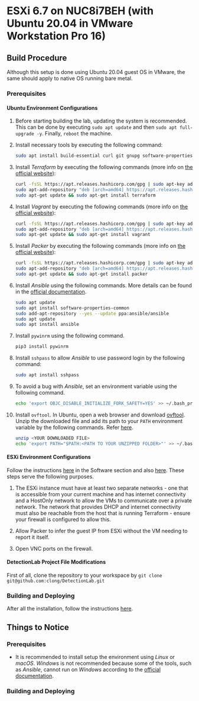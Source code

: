 # ESXi 6.7 on NUC8i7BEH (with Ubuntu 20.04 in VMware Workstation Pro 16)

## Build Procedure

Although this setup is done using Ubuntu 20.04 guest OS in VMware, the same should apply to native OS running bare metal.

### Prerequisites

#### Ubuntu Environment Configurations

1. Before starting building the lab, updating the system is recommended. This can be done by executing `sudo apt update` and then `sudo apt full-upgrade -y`. Finally, `reboot` the machine.

2. Install necessary tools by executing the following command:

   ```bash
   sudo apt install build-essential curl git gnupg software-properties-common
   ```

3. Install *Terraform* by executing the following commands (more info on [the official website](https://www.terraform.io/downloads)):

   ```bash
   curl -fsSL https://apt.releases.hashicorp.com/gpg | sudo apt-key add -
   sudo apt-add-repository "deb [arch=amd64] https://apt.releases.hashicorp.com $(lsb_release -cs) main"
   sudo apt-get update && sudo apt-get install terraform
   ```

4. Install *Vagrant* by executing the following commands (more info on [the official website](https://www.vagrantup.com/downloads)):

   ```bash
   curl -fsSL https://apt.releases.hashicorp.com/gpg | sudo apt-key add -
   sudo apt-add-repository "deb [arch=amd64] https://apt.releases.hashicorp.com $(lsb_release -cs) main"
   sudo apt-get update && sudo apt-get install vagrant
   ```

5. Install *Packer* by executing the following commands (more info on [the official website](https://www.packer.io/downloads)):

   ```bash
   curl -fsSL https://apt.releases.hashicorp.com/gpg | sudo apt-key add -
   sudo apt-add-repository "deb [arch=amd64] https://apt.releases.hashicorp.com $(lsb_release -cs) main"
   sudo apt-get update && sudo apt-get install packer
   ```

6. Install *Ansible* using the following commands. More details can be found in the [official documentation](https://docs.ansible.com/ansible/latest/installation_guide/intro_installation.html).

   ```bash
   sudo apt update
   sudo apt install software-properties-common
   sudo add-apt-repository --yes --update ppa:ansible/ansible
   sudo apt update
   sudo apt install ansible
   ```

7. Install `pywinrm` using the following command.

   ```bash
   pip3 install pywinrm
   ```

8. Install `sshpass` to allow *Ansible* to use password login by the following command:

   ```bash
   sudo apt install sshpass
   ```

9. To avoid a bug with *Ansible*, set an environment variable using the following command.

   ```bash
   echo 'export OBJC_DISABLE_INITIALIZE_FORK_SAFETY=YES' >> ~/.bash_profile
   ```

10. Install `ovftool`. In Ubuntu, open a web browser and download [ovftool](https://developer.vmware.com/web/tool/4.4.0/ovf). Unzip the downloaded file and add its path to your `PATH` environment variable by the following commands. Refer [here](https://docs.vmware.com/en/VMware-Telco-Cloud-Operations/1.4.0/deployment-guide-140/GUID-95301A42-F6F6-4BA9-B3A0-A86A268754B6.html).

    ```bash
    unzip <YOUR DOWNLOADED FILE>
    echo 'export PATH="$PATH:<PATH TO YOUR UNZIPPED FOLDER>"' >> ~/.bash_profile
    ```

#### ESXi Environment Configurations

Follow the instructions [here](https://clo.ng/blog/detectionlab-on-esxi/) in the Software section and also [here](https://nickcharlton.net/posts/using-packer-esxi-6.html). These steps serve the following purposes.

1. The ESXi instance must have at least two separate networks - one that is accessible from your current machine and has internet connectivity and a HostOnly network to allow the VMs to communicate over a private network. The network that provides DHCP and internet connectivity must also be reachable from the host that is running Terraform - ensure your firewall is configured to allow this.

2. Allow Packer to infer the guest IP from ESXi without the VM needing to report it itself.

3. Open VNC ports on the firewall.

#### DetectionLab Project File Modifications

First of all, clone the repository to your workspace by `git clone git@github.com:clong/DetectionLab.git`

### Building and Deploying

After all the installation, follow the instructions [here](https://www.detectionlab.network/deployment/linuxvm/#instructions).

## Things to Notice

### Prerequisites

- It is recommended to install setup the environment using *Linux* or *macOS*. *Windows* is not recommended because some of the tools, such as *Ansible*, cannot run on *Windows* according to the [official documentation](https://docs.ansible.com/ansible/latest/user_guide/windows_faq.html#can-ansible-run-on-windows).

### Building and Deploying
